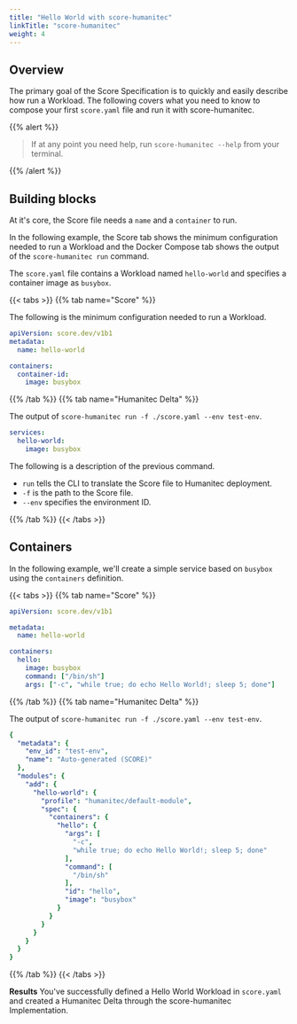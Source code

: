 ```yaml
---
title: "Hello World with score-humanitec"
linkTitle: "score-humanitec"
weight: 4
---
```


## Overview

The primary goal of the Score Specification is to quickly and easily describe how run a Workload. The following covers what you need to know to compose your first `score.yaml` file and run it with score-humanitec.

{{% alert %}}

> If at any point you need help, run `score-humanitec --help` from your terminal.

{{% /alert %}}

## Building blocks

At it's core, the Score file needs a `name` and a `container` to run.

In the following example, the Score tab shows the minimum configuration needed to run a Workload and the Docker Compose tab shows the output of the `score-humanitec run` command.

The `score.yaml` file contains a Workload named `hello-world` and specifies a container image as `busybox`.

{{< tabs >}}
{{% tab name="Score" %}}

The following is the minimum configuration needed to run a Workload.

```yaml
apiVersion: score.dev/v1b1
metadata:
  name: hello-world

containers:
  container-id:
    image: busybox
```

{{% /tab %}}
{{% tab name="Humanitec Delta" %}}

The output of `score-humanitec run -f ./score.yaml --env test-env`.

```yaml
services:
  hello-world:
    image: busybox
```

The following is a description of the previous command.

- `run` tells the CLI to translate the Score file to Humanitec deployment.
- `-f` is the path to the Score file.
- `--env` specifies the environment ID.

{{% /tab %}}
{{< /tabs >}}

## Containers

In the following example, we'll create a simple service based on `busybox` using the `containers` definition.

{{< tabs >}}
{{% tab name="Score" %}}

```yaml
apiVersion: score.dev/v1b1

metadata:
  name: hello-world

containers:
  hello:
    image: busybox
    command: ["/bin/sh"]
    args: ["-c", "while true; do echo Hello World!; sleep 5; done"]
```

{{% /tab %}}
{{% tab name="Humanitec Delta" %}}

The output of `score-humanitec run -f ./score.yaml --env test-env`.

```yaml
{
  "metadata": {
    "env_id": "test-env",
    "name": "Auto-generated (SCORE)"
  },
  "modules": {
    "add": {
      "hello-world": {
        "profile": "humanitec/default-module",
        "spec": {
          "containers": {
            "hello": {
              "args": [
                "-c",
                "while true; do echo Hello World!; sleep 5; done"
              ],
              "command": [
                "/bin/sh"
              ],
              "id": "hello",
              "image": "busybox"
            }
          }
        }
      }
    }
  }
}
```

{{% /tab %}}
{{< /tabs >}}

**Results** You've successfully defined a Hello World Workload in `score.yaml` and created a Humanitec Delta through the score-humanitec Implementation.
